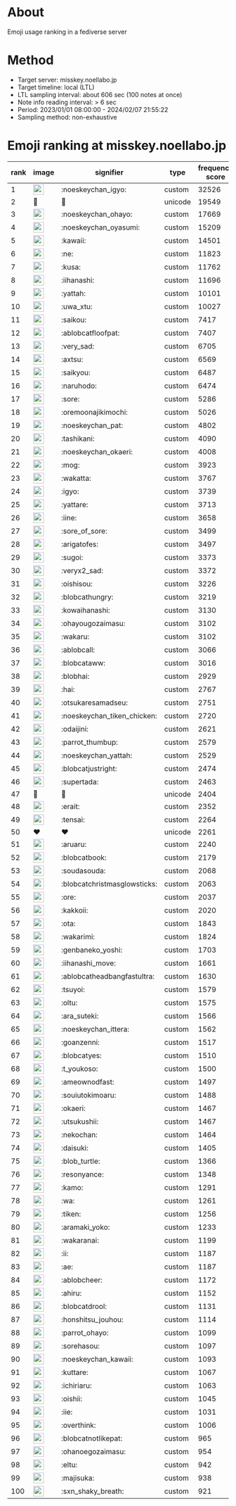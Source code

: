 # About
Emoji usage ranking in a fediverse server

# Method
- Target server: misskey.noellabo.jp
- Target timeline: local (LTL)
- LTL sampling interval: about 606 sec (100 notes at once)
- Note info reading interval: > 6 sec
- Period: 2023/01/01 08:00:00 - 2024/02/07 21:55:22 
- Sampling method: non-exhaustive

# Emoji ranking at misskey.noellabo.jp

|rank|image|signifier|type|frequency score|
|----|----|----|----|----|
|1|<img height="24" src="https://misskey.noellabo.jp/emoji/noeskeychan_igyo.webp">|:noeskeychan_igyo:|custom|32526|
|2|🎉|🎉|unicode|19549|
|3|<img height="24" src="https://misskey.noellabo.jp/emoji/noeskeychan_ohayo.webp">|:noeskeychan_ohayo:|custom|17669|
|4|<img height="24" src="https://misskey.noellabo.jp/emoji/noeskeychan_oyasumi.webp">|:noeskeychan_oyasumi:|custom|15209|
|5|<img height="24" src="https://misskey.noellabo.jp/emoji/kawaii.webp">|:kawaii:|custom|14501|
|6|<img height="24" src="https://misskey.noellabo.jp/emoji/ne.webp">|:ne:|custom|11823|
|7|<img height="24" src="https://misskey.noellabo.jp/emoji/kusa.webp">|:kusa:|custom|11762|
|8|<img height="24" src="https://misskey.noellabo.jp/emoji/iihanashi.webp">|:iihanashi:|custom|11696|
|9|<img height="24" src="https://misskey.noellabo.jp/emoji/yattah.webp">|:yattah:|custom|10101|
|10|<img height="24" src="https://misskey.noellabo.jp/emoji/uwa_xtu.webp">|:uwa_xtu:|custom|10027|
|11|<img height="24" src="https://misskey.noellabo.jp/emoji/saikou.webp">|:saikou:|custom|7417|
|12|<img height="24" src="https://misskey.noellabo.jp/emoji/ablobcatfloofpat.webp">|:ablobcatfloofpat:|custom|7407|
|13|<img height="24" src="https://misskey.noellabo.jp/emoji/very_sad.webp">|:very_sad:|custom|6705|
|14|<img height="24" src="https://misskey.noellabo.jp/emoji/axtsu.webp">|:axtsu:|custom|6569|
|15|<img height="24" src="https://misskey.noellabo.jp/emoji/saikyou.webp">|:saikyou:|custom|6487|
|16|<img height="24" src="https://misskey.noellabo.jp/emoji/naruhodo.webp">|:naruhodo:|custom|6474|
|17|<img height="24" src="https://misskey.noellabo.jp/emoji/sore.webp">|:sore:|custom|5286|
|18|<img height="24" src="https://misskey.noellabo.jp/emoji/oremoonajikimochi.webp">|:oremoonajikimochi:|custom|5026|
|19|<img height="24" src="https://misskey.noellabo.jp/emoji/noeskeychan_pat.webp">|:noeskeychan_pat:|custom|4802|
|20|<img height="24" src="https://misskey.noellabo.jp/emoji/tashikani.webp">|:tashikani:|custom|4090|
|21|<img height="24" src="https://misskey.noellabo.jp/emoji/noeskeychan_okaeri.webp">|:noeskeychan_okaeri:|custom|4008|
|22|<img height="24" src="https://misskey.noellabo.jp/emoji/mog.webp">|:mog:|custom|3923|
|23|<img height="24" src="https://misskey.noellabo.jp/emoji/wakatta.webp">|:wakatta:|custom|3767|
|24|<img height="24" src="https://misskey.noellabo.jp/emoji/igyo.webp">|:igyo:|custom|3739|
|25|<img height="24" src="https://misskey.noellabo.jp/emoji/yattare.webp">|:yattare:|custom|3713|
|26|<img height="24" src="https://misskey.noellabo.jp/emoji/iine.webp">|:iine:|custom|3658|
|27|<img height="24" src="https://misskey.noellabo.jp/emoji/sore_of_sore.webp">|:sore_of_sore:|custom|3499|
|28|<img height="24" src="https://misskey.noellabo.jp/emoji/arigatofes.webp">|:arigatofes:|custom|3497|
|29|<img height="24" src="https://misskey.noellabo.jp/emoji/sugoi.webp">|:sugoi:|custom|3373|
|30|<img height="24" src="https://misskey.noellabo.jp/emoji/veryx2_sad.webp">|:veryx2_sad:|custom|3372|
|31|<img height="24" src="https://misskey.noellabo.jp/emoji/oishisou.webp">|:oishisou:|custom|3226|
|32|<img height="24" src="https://misskey.noellabo.jp/emoji/blobcathungry.webp">|:blobcathungry:|custom|3219|
|33|<img height="24" src="https://misskey.noellabo.jp/emoji/kowaihanashi.webp">|:kowaihanashi:|custom|3130|
|34|<img height="24" src="https://misskey.noellabo.jp/emoji/ohayougozaimasu.webp">|:ohayougozaimasu:|custom|3102|
|35|<img height="24" src="https://misskey.noellabo.jp/emoji/wakaru.webp">|:wakaru:|custom|3102|
|36|<img height="24" src="https://misskey.noellabo.jp/emoji/ablobcall.webp">|:ablobcall:|custom|3066|
|37|<img height="24" src="https://misskey.noellabo.jp/emoji/blobcataww.webp">|:blobcataww:|custom|3016|
|38|<img height="24" src="https://misskey.noellabo.jp/emoji/blobhai.webp">|:blobhai:|custom|2929|
|39|<img height="24" src="https://misskey.noellabo.jp/emoji/hai.webp">|:hai:|custom|2767|
|40|<img height="24" src="https://misskey.noellabo.jp/emoji/otsukaresamadseu.webp">|:otsukaresamadseu:|custom|2751|
|41|<img height="24" src="https://misskey.noellabo.jp/emoji/noeskeychan_tiken_chicken.webp">|:noeskeychan_tiken_chicken:|custom|2720|
|42|<img height="24" src="https://misskey.noellabo.jp/emoji/odaijini.webp">|:odaijini:|custom|2621|
|43|<img height="24" src="https://misskey.noellabo.jp/emoji/parrot_thumbup.webp">|:parrot_thumbup:|custom|2579|
|44|<img height="24" src="https://misskey.noellabo.jp/emoji/noeskeychan_yattah.webp">|:noeskeychan_yattah:|custom|2529|
|45|<img height="24" src="https://misskey.noellabo.jp/emoji/blobcatjustright.webp">|:blobcatjustright:|custom|2474|
|46|<img height="24" src="https://misskey.noellabo.jp/emoji/supertada.webp">|:supertada:|custom|2463|
|47|🍗|🍗|unicode|2404|
|48|<img height="24" src="https://misskey.noellabo.jp/emoji/erait.webp">|:erait:|custom|2352|
|49|<img height="24" src="https://misskey.noellabo.jp/emoji/tensai.webp">|:tensai:|custom|2264|
|50|❤|❤|unicode|2261|
|51|<img height="24" src="https://misskey.noellabo.jp/emoji/aruaru.webp">|:aruaru:|custom|2240|
|52|<img height="24" src="https://misskey.noellabo.jp/emoji/blobcatbook.webp">|:blobcatbook:|custom|2179|
|53|<img height="24" src="https://misskey.noellabo.jp/emoji/soudasouda.webp">|:soudasouda:|custom|2068|
|54|<img height="24" src="https://misskey.noellabo.jp/emoji/blobcatchristmasglowsticks.webp">|:blobcatchristmasglowsticks:|custom|2063|
|55|<img height="24" src="https://misskey.noellabo.jp/emoji/ore.webp">|:ore:|custom|2037|
|56|<img height="24" src="https://misskey.noellabo.jp/emoji/kakkoii.webp">|:kakkoii:|custom|2020|
|57|<img height="24" src="https://misskey.noellabo.jp/emoji/ota.webp">|:ota:|custom|1843|
|58|<img height="24" src="https://misskey.noellabo.jp/emoji/wakarimi.webp">|:wakarimi:|custom|1824|
|59|<img height="24" src="https://misskey.noellabo.jp/emoji/genbaneko_yoshi.webp">|:genbaneko_yoshi:|custom|1703|
|60|<img height="24" src="https://misskey.noellabo.jp/emoji/iihanashi_move.webp">|:iihanashi_move:|custom|1661|
|61|<img height="24" src="https://misskey.noellabo.jp/emoji/ablobcatheadbangfastultra.webp">|:ablobcatheadbangfastultra:|custom|1630|
|62|<img height="24" src="https://misskey.noellabo.jp/emoji/tsuyoi.webp">|:tsuyoi:|custom|1579|
|63|<img height="24" src="https://misskey.noellabo.jp/emoji/oltu.webp">|:oltu:|custom|1575|
|64|<img height="24" src="https://misskey.noellabo.jp/emoji/ara_suteki.webp">|:ara_suteki:|custom|1566|
|65|<img height="24" src="https://misskey.noellabo.jp/emoji/noeskeychan_ittera.webp">|:noeskeychan_ittera:|custom|1562|
|66|<img height="24" src="https://misskey.noellabo.jp/emoji/goanzenni.webp">|:goanzenni:|custom|1517|
|67|<img height="24" src="https://misskey.noellabo.jp/emoji/blobcatyes.webp">|:blobcatyes:|custom|1510|
|68|<img height="24" src="https://misskey.noellabo.jp/emoji/t_youkoso.webp">|:t_youkoso:|custom|1500|
|69|<img height="24" src="https://misskey.noellabo.jp/emoji/ameownodfast.webp">|:ameownodfast:|custom|1497|
|70|<img height="24" src="https://misskey.noellabo.jp/emoji/souiutokimoaru.webp">|:souiutokimoaru:|custom|1488|
|71|<img height="24" src="https://misskey.noellabo.jp/emoji/okaeri.webp">|:okaeri:|custom|1467|
|72|<img height="24" src="https://misskey.noellabo.jp/emoji/utsukushii.webp">|:utsukushii:|custom|1467|
|73|<img height="24" src="https://misskey.noellabo.jp/emoji/nekochan.webp">|:nekochan:|custom|1464|
|74|<img height="24" src="https://misskey.noellabo.jp/emoji/daisuki.webp">|:daisuki:|custom|1405|
|75|<img height="24" src="https://misskey.noellabo.jp/emoji/blob_turtle.webp">|:blob_turtle:|custom|1366|
|76|<img height="24" src="https://misskey.noellabo.jp/emoji/resonyance.webp">|:resonyance:|custom|1348|
|77|<img height="24" src="https://misskey.noellabo.jp/emoji/kamo.webp">|:kamo:|custom|1291|
|78|<img height="24" src="https://misskey.noellabo.jp/emoji/wa.webp">|:wa:|custom|1261|
|79|<img height="24" src="https://misskey.noellabo.jp/emoji/tiken.webp">|:tiken:|custom|1256|
|80|<img height="24" src="https://misskey.noellabo.jp/emoji/aramaki_yoko.webp">|:aramaki_yoko:|custom|1233|
|81|<img height="24" src="https://misskey.noellabo.jp/emoji/wakaranai.webp">|:wakaranai:|custom|1199|
|82|<img height="24" src="https://misskey.noellabo.jp/emoji/ii.webp">|:ii:|custom|1187|
|83|<img height="24" src="https://misskey.noellabo.jp/emoji/ae.webp">|:ae:|custom|1187|
|84|<img height="24" src="https://misskey.noellabo.jp/emoji/ablobcheer.webp">|:ablobcheer:|custom|1172|
|85|<img height="24" src="https://misskey.noellabo.jp/emoji/ahiru.webp">|:ahiru:|custom|1152|
|86|<img height="24" src="https://misskey.noellabo.jp/emoji/blobcatdrool.webp">|:blobcatdrool:|custom|1131|
|87|<img height="24" src="https://misskey.noellabo.jp/emoji/honshitsu_jouhou.webp">|:honshitsu_jouhou:|custom|1114|
|88|<img height="24" src="https://misskey.noellabo.jp/emoji/parrot_ohayo.webp">|:parrot_ohayo:|custom|1099|
|89|<img height="24" src="https://misskey.noellabo.jp/emoji/sorehasou.webp">|:sorehasou:|custom|1097|
|90|<img height="24" src="https://misskey.noellabo.jp/emoji/noeskeychan_kawaii.webp">|:noeskeychan_kawaii:|custom|1093|
|91|<img height="24" src="https://misskey.noellabo.jp/emoji/kuttare.webp">|:kuttare:|custom|1067|
|92|<img height="24" src="https://misskey.noellabo.jp/emoji/ichiriaru.webp">|:ichiriaru:|custom|1063|
|93|<img height="24" src="https://misskey.noellabo.jp/emoji/oishii.webp">|:oishii:|custom|1045|
|94|<img height="24" src="https://misskey.noellabo.jp/emoji/iie.webp">|:iie:|custom|1031|
|95|<img height="24" src="https://misskey.noellabo.jp/emoji/overthink.webp">|:overthink:|custom|1006|
|96|<img height="24" src="https://misskey.noellabo.jp/emoji/blobcatnotlikepat.webp">|:blobcatnotlikepat:|custom|965|
|97|<img height="24" src="https://misskey.noellabo.jp/emoji/ohanoegozaimasu.webp">|:ohanoegozaimasu:|custom|954|
|98|<img height="24" src="https://misskey.noellabo.jp/emoji/eltu.webp">|:eltu:|custom|942|
|99|<img height="24" src="https://misskey.noellabo.jp/emoji/majisuka.webp">|:majisuka:|custom|938|
|100|<img height="24" src="https://misskey.noellabo.jp/emoji/sxn_shaky_breath.webp">|:sxn_shaky_breath:|custom|921|
